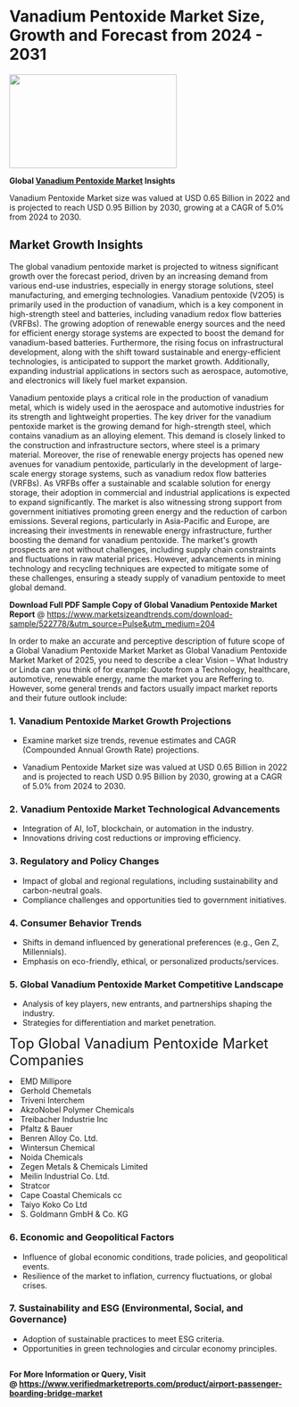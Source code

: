 <H1>Vanadium Pentoxide Market Size, Growth and Forecast from 2024 - 2031</H1><img class="aligncenter size-medium wp-image-584254" src="https://thirdeyenews.in/wp-content/uploads/2024/09/Global-Market-Research-300x168.jpeg" alt="" width="300" height="168" /><p><strong>Global&nbsp;<a href="https://www.marketsizeandtrends.com/download-sample/522778/&amp;utm_source=Pulse&amp;utm_medium=204">Vanadium Pentoxide Market</a> Insights</strong></p><p>Vanadium Pentoxide Market size was valued at USD 0.65 Billion in 2022 and is projected to reach USD 0.95 Billion by 2030, growing at a CAGR of 5.0% from 2024 to 2030.</p><p><h2>Market Growth Insights</h2> <p>The global vanadium pentoxide market is projected to witness significant growth over the forecast period, driven by an increasing demand from various end-use industries, especially in energy storage solutions, steel manufacturing, and emerging technologies. Vanadium pentoxide (V2O5) is primarily used in the production of vanadium, which is a key component in high-strength steel and batteries, including vanadium redox flow batteries (VRFBs). The growing adoption of renewable energy sources and the need for efficient energy storage systems are expected to boost the demand for vanadium-based batteries. Furthermore, the rising focus on infrastructural development, along with the shift toward sustainable and energy-efficient technologies, is anticipated to support the market growth. Additionally, expanding industrial applications in sectors such as aerospace, automotive, and electronics will likely fuel market expansion. </p> <p>Vanadium pentoxide plays a critical role in the production of vanadium metal, which is widely used in the aerospace and automotive industries for its strength and lightweight properties. The key driver for the vanadium pentoxide market is the growing demand for high-strength steel, which contains vanadium as an alloying element. This demand is closely linked to the construction and infrastructure sectors, where steel is a primary material. Moreover, the rise of renewable energy projects has opened new avenues for vanadium pentoxide, particularly in the development of large-scale energy storage systems, such as vanadium redox flow batteries (VRFBs). As VRFBs offer a sustainable and scalable solution for energy storage, their adoption in commercial and industrial applications is expected to expand significantly. The market is also witnessing strong support from government initiatives promoting green energy and the reduction of carbon emissions. Several regions, particularly in Asia-Pacific and Europe, are increasing their investments in renewable energy infrastructure, further boosting the demand for vanadium pentoxide. The market's growth prospects are not without challenges, including supply chain constraints and fluctuations in raw material prices. However, advancements in mining technology and recycling techniques are expected to mitigate some of these challenges, ensuring a steady supply of vanadium pentoxide to meet global demand. </p><p><span class=""><strong>Download Full PDF Sample Copy of Global Vanadium Pentoxide Market Report</strong> @ <a href="https://www.marketsizeandtrends.com/download-sample/522778/&amp;utm_source=Pulse&amp;utm_medium=204" target="_blank">https://www.marketsizeandtrends.com/download-sample/522778/&amp;utm_source=Pulse&amp;utm_medium=204</a></span></p><p>In order to make an accurate and perceptive description of future scope of a Global&nbsp;Vanadium Pentoxide Market Market as Global&nbsp;Vanadium Pentoxide Market Market of 2025, you need to describe a clear Vision &ndash; What Industry or Linda can you think of for example: Quote from a Technology, healthcare, automotive, renewable energy, name the market you are Reffering to. However, some general trends and factors usually impact market reports and their future outlook include:</p><h3>1.&nbsp;<strong>Vanadium Pentoxide Market Growth Projections</strong></h3><ul><li>Examine market size trends, revenue estimates and CAGR (Compounded Annual Growth Rate) projections.</li><li><p>Vanadium Pentoxide Market size was valued at USD 0.65 Billion in 2022 and is projected to reach USD 0.95 Billion by 2030, growing at a CAGR of 5.0% from 2024 to 2030.</p></li></ul><h3>2.&nbsp;<strong>Vanadium Pentoxide Market Technological Advancements</strong></h3><ul><li>Integration of AI, IoT, blockchain, or automation in the industry.</li><li>Innovations driving cost reductions or improving efficiency.</li></ul><h3>3.&nbsp;<strong>Regulatory and Policy Changes</strong></h3><ul><li>Impact of global and regional regulations, including sustainability and carbon-neutral goals.</li><li>Compliance challenges and opportunities tied to government initiatives.</li></ul><h3>4.&nbsp;<strong>Consumer Behavior Trends</strong></h3><ul><li>Shifts in demand influenced by generational preferences (e.g., Gen Z, Millennials).</li><li>Emphasis on eco-friendly, ethical, or personalized products/services.</li></ul><h3>5.&nbsp;<strong>Global Vanadium Pentoxide Market Competitive Landscape</strong></h3><ul><li>Analysis of key players, new entrants, and partnerships shaping the industry.</li><li>Strategies for differentiation and market penetration.</li></ul><p data-pm-slice="1 1 []"><span style="color: inherit; font-family: inherit; font-size: 25px;">Top Global Vanadium Pentoxide Market Companies</span></p><div class="" data-test-id=""><p><li>EMD Millipore</li><li> Gerhold Chemetals</li><li> Triveni Interchem</li><li> AkzoNobel Polymer Chemicals</li><li> Treibacher Industrie Inc</li><li> Pfaltz & Bauer</li><li> Benren Alloy Co. Ltd.</li><li> Wintersun Chemical</li><li> Noida Chemicals</li><li> Zegen Metals & Chemicals Limited</li><li> Meilin Industrial Co. Ltd.</li><li> Stratcor</li><li> Cape Coastal Chemicals cc</li><li> Taiyo Koko Co Ltd</li><li> S. Goldmann GmbH & Co. KG</li></p></div><h3>6.&nbsp;<strong>Economic and Geopolitical Factors</strong></h3><ul><li>Influence of global economic conditions, trade policies, and geopolitical events.</li><li>Resilience of the market to inflation, currency fluctuations, or global crises.</li></ul><h3>7.&nbsp;<strong>Sustainability and ESG (Environmental, Social, and Governance)</strong></h3><ul><li>Adoption of sustainable practices to meet ESG criteria.</li><li>Opportunities in green technologies and circular economy principles.</li></ul><h2><strong style="font-size: 14px;">For More Information or Query, Visit @&nbsp;</strong><a style="background-color: #ffffff; font-size: 14px;" href="https://www.marketsizeandtrends.com/report/vanadium-pentoxide-market/" target="_blank">https://www.verifiedmarketreports.com/product/airport-passenger-boarding-bridge-market</a></h2>
